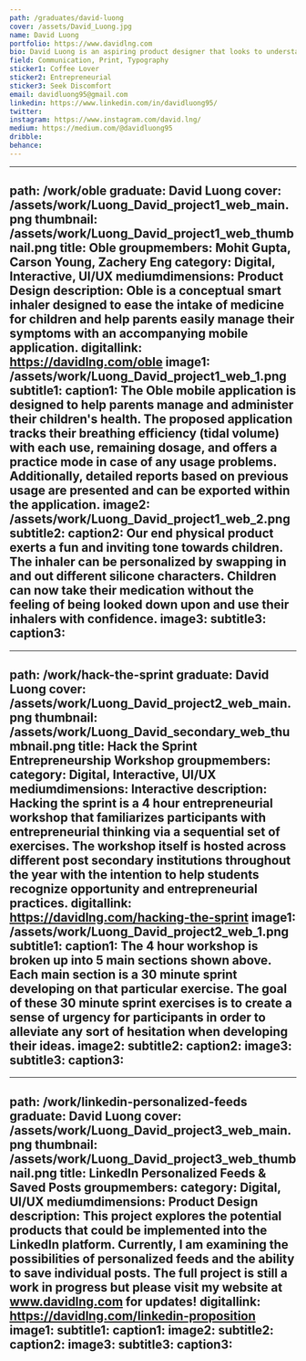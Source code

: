 ```yaml
---
path: /graduates/david-luong
cover: /assets/David_Luong.jpg
name: David Luong
portfolio: https://www.davidlng.com
bio: David Luong is an aspiring product designer that looks to understand human behaviour on an extremely deep level. He is passionate about behavioural science and is fascinated by why people do what they do. Wanting to also help others realize their own aspirations and act upon them, he believes that this drive of his comes from his mentors, teaching him that anything is truly possible if the right mindset is applied. David strives to reflect that same message through writing about his personal experiences, teaching, and or speaking about his personal story. Believing that the most beautiful experiences and lessons are always on the other side of fear, he is constantly seeking discomfort and tries to push others out of theirs as well. 
field: Communication, Print, Typography
sticker1: Coffee Lover
sticker2: Entrepreneurial
sticker3: Seek Discomfort
email: davidluong95@gmail.com
linkedin: https://www.linkedin.com/in/davidluong95/
twitter: 
instagram: https://www.instagram.com/david.lng/
medium: https://medium.com/@davidluong95
dribble: 
behance: 
---
```


---
path: /work/oble
graduate: David Luong
cover: /assets/work/Luong_David_project1_web_main.png
thumbnail: /assets/work/Luong_David_project1_web_thumbnail.png
title: Oble
groupmembers: Mohit Gupta, Carson Young, Zachery Eng
category: Digital, Interactive, UI/UX
mediumdimensions: Product Design
description: Oble is a conceptual smart inhaler designed to ease the intake of medicine for children and help parents easily manage their symptoms with an accompanying mobile application.
digitallink: https://davidlng.com/oble
image1: /assets/work/Luong_David_project1_web_1.png
subtitle1: 
caption1: The Oble mobile application is designed to help parents manage and administer their children's health. The proposed application tracks their breathing efficiency (tidal volume) with each use, remaining dosage, and offers a practice mode in case of any usage problems. Additionally, detailed reports based on previous usage are presented and can be exported within the application.
image2: /assets/work/Luong_David_project1_web_2.png
subtitle2: 
caption2: Our end physical product exerts a fun and inviting tone towards children. The inhaler can be personalized by swapping in and out different silicone characters. Children can now take their medication without the feeling of being looked down upon and use their inhalers with confidence.
image3:
subtitle3: 
caption3: 
---

---
path: /work/hack-the-sprint
graduate: David Luong
cover: /assets/work/Luong_David_project2_web_main.png
thumbnail: /assets/work/Luong_David_secondary_web_thumbnail.png
title: Hack the Sprint Entrepreneurship Workshop
groupmembers: 
category: Digital, Interactive, UI/UX
mediumdimensions:  Interactive
description: Hacking the sprint is a 4 hour entrepreneurial workshop that familiarizes participants with entrepreneurial thinking via a sequential set of exercises. The workshop itself is hosted across different post secondary institutions throughout the year with the intention to help students recognize opportunity and entrepreneurial practices.
digitallink: https://davidlng.com/hacking-the-sprint
image1: /assets/work/Luong_David_project2_web_1.png
subtitle1: 
caption1: The 4 hour workshop is broken up into 5 main sections shown above. Each main section is a 30 minute sprint developing on that particular exercise. The goal of these 30 minute sprint exercises is to create a sense of urgency for participants in order to alleviate any sort of hesitation when developing their ideas.
image2:
subtitle2: 
caption2: 
image3:
subtitle3: 
caption3: 
---

---
path: /work/linkedin-personalized-feeds
graduate: David Luong
cover: /assets/work/Luong_David_project3_web_main.png
thumbnail: /assets/work/Luong_David_project3_web_thumbnail.png
title: LinkedIn Personalized Feeds & Saved Posts
groupmembers: 
category: Digital, UI/UX
mediumdimensions:  Product Design
description: This project explores the potential products that could be implemented into the LinkedIn platform. Currently, I am examining the possibilities of personalized feeds and the ability to save individual posts. The full project is still a work in progress but please visit my website at www.davidlng.com for updates!
digitallink: https://davidlng.com/linkedin-proposition
image1:
subtitle1: 
caption1: 
image2:
subtitle2: 
caption2: 
image3:
subtitle3: 
caption3: 
---

